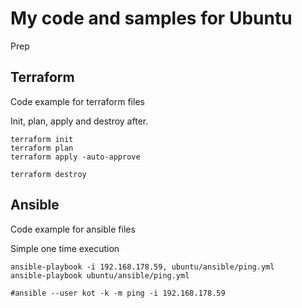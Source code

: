 # My code and samples for Ubuntu
Prep

## Terraform
Code example for terraform files

Init, plan, apply and destroy after.
```
terraform init
terraform plan
terraform apply -auto-approve

terraform destroy
```

## Ansible
Code example for ansible files

Simple one time execution
```
ansible-playbook -i 192.168.178.59, ubuntu/ansible/ping.yml
ansible-playbook ubuntu/ansible/ping.yml

#ansible --user kot -k -m ping -i 192.168.178.59

```